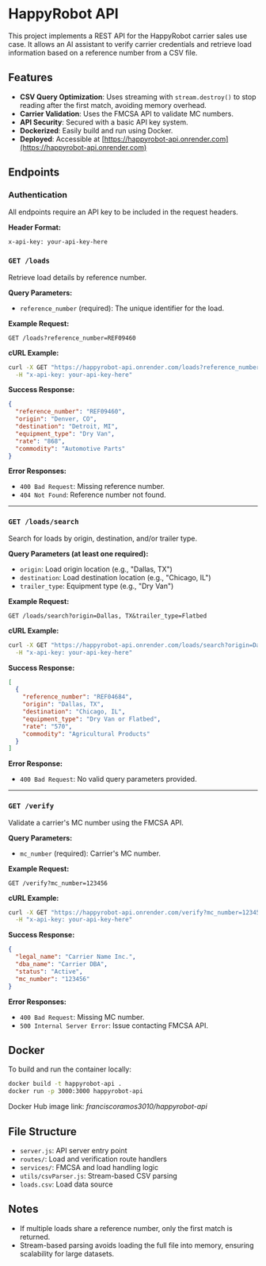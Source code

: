 # HappyRobot API

This project implements a REST API for the HappyRobot carrier sales use case. It allows an AI assistant to verify carrier credentials and retrieve load information based on a reference number from a CSV file.

## Features

- **CSV Query Optimization**: Uses streaming with `stream.destroy()` to stop reading after the first match, avoiding memory overhead.
- **Carrier Validation**: Uses the FMCSA API to validate MC numbers.
- **API Security**: Secured with a basic API key system.
- **Dockerized**: Easily build and run using Docker.
- **Deployed**: Accessible at [https://happyrobot-api.onrender.com](https://happyrobot-api.onrender.com)


## Endpoints

### Authentication

All endpoints require an API key to be included in the request headers.

**Header Format:**
```
x-api-key: your-api-key-here
```

### `GET /loads`

Retrieve load details by reference number.

**Query Parameters:**
- `reference_number` (required): The unique identifier for the load.

**Example Request:**
```
GET /loads?reference_number=REF09460
```

**cURL Example:**
```bash
curl -X GET "https://happyrobot-api.onrender.com/loads?reference_number=REF09460" \
  -H "x-api-key: your-api-key-here"
```

**Success Response:**
```json
{
  "reference_number": "REF09460",
  "origin": "Denver, CO",
  "destination": "Detroit, MI",
  "equipment_type": "Dry Van",
  "rate": "868",
  "commodity": "Automotive Parts"
}
```

**Error Responses:**
- `400 Bad Request`: Missing reference number.
- `404 Not Found`: Reference number not found.

---

### `GET /loads/search`

Search for loads by origin, destination, and/or trailer type.

**Query Parameters (at least one required):**
- `origin`: Load origin location (e.g., "Dallas, TX")
- `destination`: Load destination location (e.g., "Chicago, IL")
- `trailer_type`: Equipment type (e.g., "Dry Van")

**Example Request:**
```
GET /loads/search?origin=Dallas, TX&trailer_type=Flatbed
```

**cURL Example:**
```bash
curl -X GET "https://happyrobot-api.onrender.com/loads/search?origin=Dallas, TX&trailer_type=Flatbed" \
  -H "x-api-key: your-api-key-here"
```

**Success Response:**
```json
[
  {
    "reference_number": "REF04684",
    "origin": "Dallas, TX",
    "destination": "Chicago, IL",
    "equipment_type": "Dry Van or Flatbed",
    "rate": "570",
    "commodity": "Agricultural Products"
  }
]
```

**Error Response:**
- `400 Bad Request`: No valid query parameters provided.

---

### `GET /verify`

Validate a carrier's MC number using the FMCSA API.

**Query Parameters:**
- `mc_number` (required): Carrier's MC number.

**Example Request:**
```
GET /verify?mc_number=123456
```

**cURL Example:**
```bash
curl -X GET "https://happyrobot-api.onrender.com/verify?mc_number=123456" \
  -H "x-api-key: your-api-key-here"
```

**Success Response:**
```json
{
  "legal_name": "Carrier Name Inc.",
  "dba_name": "Carrier DBA",
  "status": "Active",
  "mc_number": "123456"
}
```

**Error Responses:**
- `400 Bad Request`: Missing MC number.
- `500 Internal Server Error`: Issue contacting FMCSA API.


## Docker

To build and run the container locally:

```bash
docker build -t happyrobot-api .
docker run -p 3000:3000 happyrobot-api
```

Docker Hub image link: *franciscoramos3010/happyrobot-api*

## File Structure

- `server.js`: API server entry point
- `routes/`: Load and verification route handlers
- `services/`: FMCSA and load handling logic
- `utils/csvParser.js`: Stream-based CSV parsing
- `loads.csv`: Load data source

## Notes

- If multiple loads share a reference number, only the first match is returned.
- Stream-based parsing avoids loading the full file into memory, ensuring scalability for large datasets.
